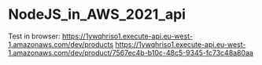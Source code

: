 # NodeJS_in_AWS_2021_api

Test in browser:
https://1ywqhriso1.execute-api.eu-west-1.amazonaws.com/dev/products
https://1ywqhriso1.execute-api.eu-west-1.amazonaws.com/dev/product/7567ec4b-b10c-48c5-9345-fc73c48a80aa

